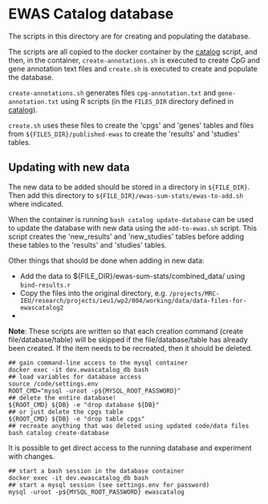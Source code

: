 # EWAS Catalog database

The scripts in this directory are for creating and populating the database.

The scripts are all copied to the docker container by the
[catalog](../catalog) script,
and then, in the container,
`create-annotations.sh` is executed to create
CpG and gene annotation text files
and `create.sh` is executed to
create and populate the database.

`create-annotations.sh` generates files
`cpg-annotation.txt` and `gene-annotation.txt` using R scripts
(in the `FILES_DIR` directory defined in [catalog](../catalog)).

`create.sh` uses these files to create the 'cpgs' and 'genes'
tables and files from `${FILES_DIR}/published-ewas` to create
the 'results' and 'studies' tables.

## Updating with new data
The new data to be added should be stored in a directory in `${FILE_DIR}`. Then add this directory to `${FILE_DIR}/ewas-sum-stats/ewas-to-add.sh` where indicated. 

When the container is running `bash catalog update-database` can be used to update the database with new data using the `add-to-ewas.sh` script. This script creates the 'new_results' and 'new_studies' tables before adding these tables to the 'results' and 'studies' tables. 

Other things that should be done when adding in new data:

* Add the data to ${FILE_DIR}/ewas-sum-stats/combined_data/ using `bind-results.r`
* Copy the files into the original directory, e.g. `/projects/MRC-IEU/research/projects/ieu1/wp2/004/working/data/data-files-for-ewascatalog2`
* 



**Note**: These scripts are written so that each creation
command (create file/database/table) will be skipped if
the file/database/table has already been created.
If the item needs to be recreated, then it should be deleted.

```
## gain command-line access to the mysql container
docker exec -it dev.ewascatalog_db bash
## load variables for database access
source /code/settings.env
ROOT_CMD="mysql -uroot -p${MYSQL_ROOT_PASSWORD}"
## delete the entire database!
${ROOT_CMD} ${DB} -e "drop database ${DB}" 
## or just delete the cpgs table
${ROOT_CMD} ${DB} -e "drop table cpgs"
## recreate anything that was deleted using updated code/data files
bash catalog create-database
```

It is possible to get direct access to the running database
and experiment with changes.
```
## start a bash session in the database container
docker exec -it dev.ewascatalog_db bash
## start a mysql session (see settings.env for password) 
mysql -uroot -p${MYSQL_ROOT_PASSWORD} ewascatalog
```
